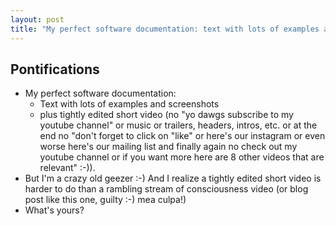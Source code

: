 ```yaml
---
layout: post
title: "My perfect software documentation: text with lots of examples and screenshots plus tightly edited short video, what's yours?"
---
```


## Pontifications

* My perfect software documentation: 
    * Text with lots of examples and screenshots 
    * plus tightly edited short video (no "yo dawgs subscribe to my youtube channel" or music or trailers, headers, intros, etc. or at the end no "don't forget to click on "like" or here's our instagram or even worse here's our mailing list and finally again no check out my youtube channel or if you want more here are 8 other videos that are relevant" :-)). 
* But I'm a crazy old geezer :-) And I realize a tightly edited short video is harder to do than a rambling stream of consciousness video (or blog post like this one, guilty :-) mea culpa!)
* What's yours?